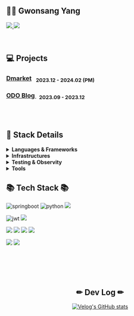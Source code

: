## 👋🏻 Gwonsang Yang 
<div align="left">
  <a href="https://www.linkedin.com/in/gwonsang-yang-b3743a250/">
        <img src="https://img.shields.io/badge/LinkedIn-0077B5?style=for-the-badge&logo=linkedin&logoColor=white"> 
    </a>     <a href="https://velog.io/@gwon477">
        <img src="https://img.shields.io/badge/Velog-20c997?style=for-the-badge&logo=Vimeo&logoColor=white"> 
    </a>
</div>
<br>
<br>

## 💻 Projects
<p>
<h3><a href="https://github.com/gwon477/Dmarket"> Dmarket</a> &nbsp; <sub> 2023.12 - 2024.02 (PM) </sub></h3>
<h3> <a href="https://github.com/gwon477/ODO-Blog-Service"> ODO Blog </a> &nbsp; <sub> 2023.09 - 2023.12 </sub> </h3>
</p>

<br>
<br>

## 📝 Stack Details </h2>
  
<details>
<summary> <strong>Languages & Frameworks</strong> </summary>
  
  |Subcategory|Details|
  |:------|:---|
  |Programming Languages|Java, Python|
  |Web Frameworks|Spring Boot, Spring, NestJS|
  |Data Access|JPA, MyBatis, Prisma|
  |etc|JWT, Spring Batch|
  
</details>

<details>
<summary> <strong>Infrastructures</strong>  </summary>
  
  |Subcategory|Details|
  |:------|:---|
  |Cloud|AWS, KC|
  |Deploy|GitActions, Jenkins, Docker|
  |DataBase(RDB)|Mysql, MariaDB, Redis|
  |DataBase(Nosql)|MongoDB|
  
</details>
<details>
<summary> <strong>Testing & Observity</strong>  </summary>
  
  |Subcategory|Details|
  |:------|:---|
  |Testing|Junit5, JMeter|
  |Observity|Prometeus, Grafana|
  
</details>
<details>
<summary> <strong>Tools</strong>  </summary>
  
  |Subcategory|Details|
  |:------|:---|
  |Development|Intellij, VScode|
  |Collaboration|Notion, Jira, Figma, Slack, Canva|
  |Version Controll|Github|
  
</details>

<h2 align="left">📚 Tech Stack 📚</h3>
<div align="left">
  
  
  ![springboot](https://img.shields.io/badge/SpringBoot-6DB33F?style=for-the-badge&logo=Springboot&logoColor=white)
  ![python](https://img.shields.io/badge/Python-3776AB?style=for-the-badge&logo=python&logoColor=white)
  ![](https://img.shields.io/badge/JavaScript-F7DF1E?style=for-the-badge&logo=JavaScript&logoColor=white)
  
  ![jwt](https://img.shields.io/badge/json%20web%20tokens-323330?style=for-the-badge&logo=json-web-tokens&logoColor=pink)
  ![](https://img.shields.io/badge/Spring_Security-6DB33F?style=for-the-badge&logo=Spring-Security&logoColor=white)

  
  ![](https://img.shields.io/badge/MySQL-005C84?style=for-the-badge&logo=mysql&logoColor=white)
  ![](https://img.shields.io/badge/MariaDB-003545?style=for-the-badge&logo=mariadb&logoColor=white)
  ![](https://img.shields.io/badge/redis-%23DD0031.svg?&style=for-the-badge&logo=redis&logoColor=white)
  ![](https://img.shields.io/badge/Elastic_Search-005571?style=for-the-badge&logo=elasticsearch&logoColor=white)

  ![](https://img.shields.io/badge/IntelliJ_IDEA-000000.svg?style=for-the-badge&logo=intellij-idea&logoColor=white)
  ![](https://img.shields.io/badge/Visual_Studio_Code-0078D4?style=for-the-badge&logo=visual%20studio%20code&logoColor=white)

</div>

<br>
<br>
<br>
<br>


<h2 align="center">✏ Dev Log ✏</h3>
<div align="center">

  [![Velog's GitHub stats](https://velog-readme-stats.vercel.app/api?name=gwon477)](https://github.com/@gwon477/velog-readme-stats)

</div>

